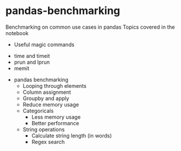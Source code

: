 # pandas-benchmarking
Benchmarking on common use cases in pandas
Topics covered in the notebook
- Useful magic commands
 + time and timeit   
 + prun and lprun
 + memit
- pandas benchmarking
  + Looping through elements
  + Column assignment
  + Groupby and apply
  + Reduce memory usage
  + Categoricals
    + Less memory usage
    + Better performance
  + String operations
    + Calculate string length (in words)
    + Regex search
